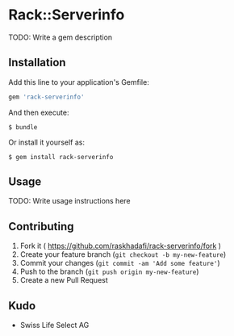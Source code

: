 # Rack::Serverinfo

TODO: Write a gem description

## Installation

Add this line to your application's Gemfile:

```ruby
gem 'rack-serverinfo'
```

And then execute:

    $ bundle

Or install it yourself as:

    $ gem install rack-serverinfo

## Usage

TODO: Write usage instructions here

## Contributing

1. Fork it ( https://github.com/raskhadafi/rack-serverinfo/fork )
2. Create your feature branch (`git checkout -b my-new-feature`)
3. Commit your changes (`git commit -am 'Add some feature'`)
4. Push to the branch (`git push origin my-new-feature`)
5. Create a new Pull Request

## Kudo

* Swiss Life Select AG
